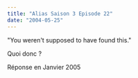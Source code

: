 ```yaml
---
title: "Alias Saison 3 Episode 22"
date: "2004-05-25"
---
```


"You weren't supposed to have found this."

Quoi donc ?

Réponse en Janvier 2005
